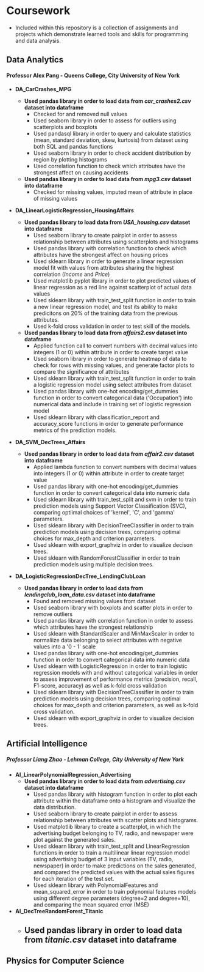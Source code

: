 # Coursework

- Included within this repository is a collection of assignments and projects which demonstrate learned tools and skills for programming and data analysis. 

## Data Analytics 
#### Professor Alex Pang - Queens College, City University of New York
- **DA_CarCrashes_MPG**
  - **Used pandas library in order to load data from *car_crashes2.csv* dataset into dataframe**
    - Checked for and removed null values
    - Used seaborn library in order to assess for outliers using scatterplots and boxplots
    - Used pandasql library in order to query and calculate statistics (mean, standard deviation, skew, kurtosis) from dataset using both SQL and pandas functions
    - Used seaborn library in order to check accident distribution by region by plotting histograms
    - Used correlation function to check which attributes have the strongest affect on causing accidents
  - **Used pandas library in order to load data from *mpg3.csv* dataset into dataframe**
    - Checked for missing values, imputed mean of attribute in place of missing values

- **DA_LinearLogisticRegression_HousingAffairs**
  - **Used pandas library to load data from *USA_housing.csv* dataset into dataframe**
    - Used seaborn library to create pairplot in order to assess relationship between attributes using scatterplots and histograms
    - Used pandas library with correlation function to check which attributes have the strongest affect on housing prices
    - Used sklearn library in order to generate a linear regression model fit with values from attributes sharing the highest correlation (*Income* and *Price*)
    - Used matplotlib pyplot library in order to plot predicted values of linear regression as a red line against scatterplot of actual data values
    - Used sklearn library with train_test_split function in order to train a new linear regression model, and test its ability to make predicitons on 20% of the training data from the previous attributes.
    - Used k-fold cross validation in order to test skill of the models.
  - **Used pandas library to load data from *affairs2.csv* dataset into dataframe**
    - Applied function call to convert numbers with decimal values into integers (1 or 0) within attribute in order to create target value
    - Used seaborn library in order to generate heatmap of data to check for rows with missing values, and generate factor plots to compare the significance of attributes
    - Used sklearn library with train_test_split function in order to train a logistic regression model using select attributes from dataset
    - Used pandas library with one-hot encoding/get_dummies function in order to convert categorical data ('Occupation') into numerical data and include in training set of logistic regression model
    - Used sklearn library with classification_report and accuracy_score functions in order to generate performance metrics of the prediction models.

- **DA_SVM_DecTrees_Affairs**
  - **Used pandas library in order to load data from *affair2.csv* dataset into dataframe**
    - Applied lambda function to convert numbers with decimal values into integers (1 or 0) within attribute in order to create target value
    - Used pandas library with one-hot encoding/get_dummies function in order to convert categorical data into numeric data
    - Used sklearn library with train_test_split and svm in order to train prediction models using Support Vector Classification (SVC), comparing optiimal choices of 'kernel', 'C', and 'gamma' parameters.
    - Used sklearn library with DecisionTreeClassifier in order to train prediction models using decision trees, comparing optimal choices for max_depth and criterion parameters. 
    - Used sklearn with export_graphviz in order to visualize decison trees.
    - Used sklearn with RandomForestClassifier in order to train prediction models using multiple decision trees.
  
- **DA_LogisticRegressionDecTree_LendingClubLoan**
  - **Used pandas library in order to load data from *lendingclub_loan_data.csv* dataset into dataframe**
    - Found and removed missing values from dataset
    - Used seaborn library with boxplots and scatter plots in order to remove outliers
    - Used pandas library with correlation function in order to assess which attributes have the strongest relationship
    - Used sklearn with StandardScaler and MinMaxScaler in order to normaliize data belonging to select attributes with negative values into a '0 - 1' scale
    - Used pandas library with one-hot encoding/get_dummies function in order to convert categorical data into numeric data
    - Used sklearn with LogisticRegression in order to train logistic regression models with and without categorical variables in order to assess improvement of performance metrics (precision, recall, F1-score, accuracy) as well as k-fold cross validation
    - Used sklearn library with DecisionTreeClassifier in order to train prediction models using decision trees, comparing optimal choices for max_depth and criterion parameters, as well as k-fold cross validation.
    - Used sklearn with export_graphviz in order to visualize decision trees. 


## Artificial Intelligence
##### Professor Liang Zhao - Lehman College, City University of New York
- **AI_LinearPolynomialRegression_Advertising**
  - **Used pandas library in order to load data from *advertising.csv* dataset into dataframe**
    - Used pandas library with histogram function in order to plot each attribute within the dataframe onto a histogram and visualize the data distribution.
    - Used seaborn library to create pairplot in order to assess relationship between attributes with scatter plots and histograms.
    - Used matplotlib library to create a scatterplot, in which the advertising budget belonging to TV, radio, and newspaper were plot against the generated sales.
    - Used sklearn library with train_test_split and LinearRegression functions in order to train a multilinear linear regression model using advertising budget of 3 input variables (TV, radio, newspaper) in order to make predictions on the sales generated, and compared the predicted values with the actual sales figures for each iteration of the test set.
    - Used sklearn library with PolynomialFeatures and mean_squared_error in order to train polynomial features models using different degree parameters (degree=2 and degree=10), and comparing the mean squared error (MSE)
- **AI_DecTreeRandomForest_Titanic**
  - **Used pandas library in order to load data from *titanic.csv* dataset into dataframe** 
    - 
## Physics for Computer Science
